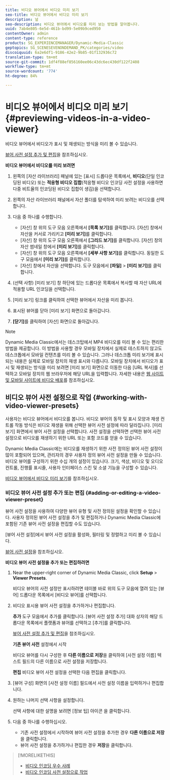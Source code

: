 ```yaml
---
title: 비디오 뷰어에서 비디오 미리 보기
seo-title: 비디오 뷰어에서 비디오 미리 보기
description: 널
seo-description: 비디오 뷰어에서 비디오를 미리 보는 방법을 알아봅니다.
uuid: 7ab4e805-6e5d-461b-bd99-5e09b9ced950
contentOwner: admin
content-type: reference
products: SG_EXPERIENCEMANAGER/Dynamic-Media-Classic
geptopics: SG_SCENESEVENONDEMAND_PK/categories/video
discoiquuid: 6a2e6df1-9186-42e2-9b85-01f132936c72
translation-type: tm+mt
source-git-commit: 1df4f88ef856160ee06c43dc6ec430df122f2408
workflow-type: tm+mt
source-wordcount: '774'
ht-degree: 84%

---
```



# 비디오 뷰어에서 비디오 미리 보기{#previewing-videos-in-a-video-viewer}

비디오 뷰어에서 비디오가 표시 및 재생되는 방식을 미리 볼 수 있습니다.

[뷰어 사전 설정 추가 및 편집](application-setup.md#adding_and_editing_viewer_presets)을 참조하십시오.

**비디오 뷰어에서 비디오를 미리 보려면**

1. 왼쪽의 [자산 라이브러리] 패널에 있는 [표시] 드롭다운 목록에서, **비디오**(단일 인코딩된 비디오) 또는 **적응형 비디오 집합**(적응형 비디오 인코딩 사전 설정을 사용하면 다중 비트율의 인코딩된 비디오 집합이 생김)을 선택합니다.
1. 왼쪽의 자산 라이브러리 패널에서 자산 폴더를 탐색하여 미리 보려는 비디오를 선택합니다.
1. 다음 중 하나를 수행합니다.

   * [자산] 창 위의 도구 모음 오른쪽에서 **[목록 보기]**&#x200B;를 클릭합니다. [자산] 창에서 자산을 커서로 가리키고 **[미리 보기]**&#x200B;를 클릭합니다.
   * [자산] 창 위의 도구 모음 오른쪽에서 **[그리드 보기]**&#x200B;를 클릭합니다. [자산] 창의 자산 썸네일 창에서 **[미리 보기]**&#x200B;를 클릭합니다.
   * [자산] 창 위의 도구 모음 오른쪽에서 **[세부 사항 보기]**&#x200B;를 클릭합니다. 동일한 도구 모음에서 **[미리 보기]**&#x200B;를 클릭합니다.
   * [자산] 창에서 자산을 선택합니다. 도구 모음에서 **[파일]** > **[미리 보기]**&#x200B;를 클릭합니다.

1. (선택 사항) [미리 보기] 창 하단에 있는 드롭다운 목록에서 복사할 때 자산 URL에 적용할 URL 인코딩을 선택합니다.
1. [미리 보기] 링크를 클릭하여 선택한 뷰어에서 자산을 미리 봅니다.
1. 표시된 뷰어를 닫아 [미리 보기] 화면으로 돌아갑니다.
1. **[닫기]**&#x200B;를 클릭하여 [자산] 화면으로 돌아갑니다.

>[!NOTE]
>
>Dynamic Media Classic에서는 데스크탑에서 MP4 비디오를 미리 볼 수 있는 편리한 방법을 제공합니다. 이 방법을 사용할 경우 모바일 장치에서 실제로 테스트하지 않고도 데스크톱에서 모바일 컨텐츠를 미리 볼 수 있습니다. 그러나 데스크톱 미리 보기에 표시되는 내용은 실제로 모바일 장치의 재생 표시와 다릅니다. 모바일 장치에서 비디오가 표시 및 재생되는 방식을 미리 보려면 [미리 보기] 화면으로 이동한 다음 [URL 복사]를 선택하고 모바일 장치의 웹 브라우저에 해당 URL을 입력합니다. 자세한 내용은 [웹 사이트 및 모바일 사이트에 비디오 배포](deploying-video-websites-mobile-sites.md#deploying_video_to_your_websites_and_mobile_sites)를 참조하십시오.

## 비디오 뷰어 사전 설정으로 작업 {#working-with-video-viewer-presets}

사용자는 비디오 뷰어에서 비디오를 봅니다. 비디오 뷰어의 동작 및 표시 모양과 재생 컨트롤 작동 방식은 비디오 재생을 위해 선택한 뷰어 사전 설정에 따라 달라집니다. [미리 보기] 화면에서 뷰어 사전 설정을 선택합니다. 사전 설정을 선택하면 선택한 뷰어 사전 설정으로 비디오를 재생하기 위한 URL 또는 포함 코드를 얻을 수 있습니다.

Dynamic Media Classic에는 비디오를 재생하기 위한 사전 정의된 뷰어 사전 설정이 많이 포함되어 있으며, 관리자의 경우 사용자 정의 뷰어 사전 설정을 만들 수 있습니다. 비디오 뷰어를 구성하기 위한 수십 개의 설정이 있습니다. 크기, 색상, 비디오 및 오디오 컨트롤, 진행률 표시줄, 사용자 인터페이스 스킨 및 소셜 기능을 구성할 수 있습니다.

[비디오 뷰어에서 비디오 미리 보기](previewing-videos-video-viewer.md#previewing_videos_in_a_video_viewer)를 참조하십시오.

### 비디오 뷰어 사전 설정 추가 또는 편집 {#adding-or-editing-a-video-viewer-preset}

뷰어 사전 설정을 사용하여 다양한 뷰어 유형 및 사전 정의된 설정을 확인할 수 있습니다. 사용자 정의된 뷰어 사전 설정을 추가 및 편집하거나 Dynamic Media Classic에 포함된 기존 뷰어 사전 설정을 편집할 수도 있습니다.

[뷰어 사전 설정]에서 뷰어 사전 설정을 활성화, 필터링 및 정렬하고 미리 볼 수 있습니다.

[뷰어 사전 설정](application-setup.md#viewer_presets)을 참조하십시오.

**비디오 뷰어 사전 설정을 추가 또는 편집하려면**

1. Near the upper-right corner of Dynamic Media Classic, click **Setup** > **Viewer Presets**.

   비디오 뷰어의 사전 설정만 표시하려면 테이블 바로 위의 도구 모음에 열려 있는 [뷰어] 드롭다운 목록에서 [비디오 뷰어]를 선택합니다.

1. 비디오 표시용 뷰어 사전 설정을 추가하거나 편집합니다.

   **추가** 도구 모음에서 추가를 클릭합니다. [뷰어 사전 설정 추가] 대화 상자의 해당 드롭다운 목록에서 플랫폼과 뷰어를 선택하고 [추가]를 클릭합니다.

   [뷰어 사전 설정 추가 및 편집](application-setup.md#adding_and_editing_viewer_presets)을 참조하십시오.

   **기존 뷰어 사전** 설정에서 시작

   비디오 뷰어를 다시 구성한 후 **다른 이름으로 저장**&#x200B;을 클릭하여 [사전 설정 이름] 텍스트 필드의 다른 이름으로 사전 설정을 저장합니다.

   **편집** 비디오 뷰어 사전 설정을 선택한 다음 편집을 클릭합니다.

1. [뷰어 구성] 화면의 [사전 설정 이름] 필드에서 사전 설정 이름을 입력하거나 편집합니다.
1. 원하는 나머지 선택 사항을 설정합니다.

   선택 사항에 대한 설명을 보려면 [정보 팁] 아이콘 을 클릭합니다.

1. 다음 중 하나를 수행하십시오.

   * 기존 사전 설정에서 시작하여 뷰어 사전 설정을 추가한 경우 **다른 이름으로 저장**&#x200B;을 클릭합니다.
   * 뷰어 사전 설정을 추가하거나 편집한 경우 **저장**&#x200B;을 클릭합니다.

>[!MORELIKETHIS]
>
>* [비디오 인코딩 우수 사례](uploading-encoding-videos.md#best_practices_for_video_encoding)
>* [비디오 인코딩 사전 설정으로 작업](uploading-encoding-videos.md#working_with_video_encoding_presets)

